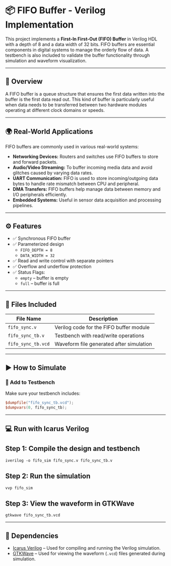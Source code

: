 # 📦 FIFO Buffer - Verilog Implementation

This project implements a **First-In First-Out (FIFO) Buffer** in Verilog HDL with a depth of 8 and a data width of 32 bits. FIFO buffers are essential components in digital systems to manage the orderly flow of data. A testbench is also included to validate the buffer functionality through simulation and waveform visualization.

---

## 🧠 Overview

A FIFO buffer is a queue structure that ensures the first data written into the buffer is the first data read out. This kind of buffer is particularly useful when data needs to be transferred between two hardware modules operating at different clock domains or speeds.

---

## 🌍 Real-World Applications

FIFO buffers are commonly used in various real-world systems:

- **Networking Devices:** Routers and switches use FIFO buffers to store and forward packets.
- **Audio/Video Streaming:** To buffer incoming media data and avoid glitches caused by varying data rates.
- **UART Communication:** FIFO is used to store incoming/outgoing data bytes to handle rate mismatch between CPU and peripheral.
- **DMA Transfers:** FIFO buffers help manage data between memory and I/O peripherals efficiently.
- **Embedded Systems:** Useful in sensor data acquisition and processing pipelines.

---

## ⚙️ Features

- ✅ Synchronous FIFO buffer
- ✅ Parameterized design  
  - `FIFO_DEPTH = 8`  
  - `DATA_WIDTH = 32`
- ✅ Read and write control with separate pointers
- ✅ Overflow and underflow protection
- ✅ Status Flags:
  - `empty` – buffer is empty
  - `full` – buffer is full

---

## 🧪 Files Included

| File Name         | Description                                |
|-------------------|--------------------------------------------|
| `fifo_sync.v`     | Verilog code for the FIFO buffer module    |
| `fifo_sync_tb.v`  | Testbench with read/write operations       |
| `fifo_sync_tb.vcd`| Waveform file generated after simulation   |

---

## ▶️ How to Simulate

### 📌 Add to Testbench

Make sure your testbench includes:

```verilog
$dumpfile("fifo_sync_tb.vcd");
$dumpvars(0, fifo_sync_tb);
```
---

## 💻 Run with Icarus Verilog


## Step 1: Compile the design and testbench
```
iverilog -o fifo_sim fifo_sync.v fifo_sync_tb.v
```

## Step 2: Run the simulation
```
vvp fifo_sim
```

## Step 3: View the waveform in GTKWave
```
gtkwave fifo_sync_tb.vcd
```

---

## 🧰 Dependencies

- [Icarus Verilog](http://iverilog.icarus.com/) – Used for compiling and running the Verilog simulation.
- [GTKWave](http://gtkwave.sourceforge.net/) – Used for viewing the waveform (`.vcd`) files generated during simulation.
